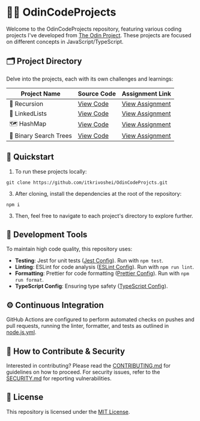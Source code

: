 # 🧑‍💻 OdinCodeProjects

Welcome to the OdinCodeProjects repository, featuring various coding projects I've developed from [The Odin Project](https://www.theodinproject.com). These projects are focused on different concepts in JavaScript/TypeScript.

## 🗂 Project Directory

Delve into the projects, each with its own challenges and learnings:

| Project Name           | Source Code                          | Assignment Link                                                                                     |
| ---------------------- | ------------------------------------ | --------------------------------------------------------------------------------------------------- |
| 🔄 Recursion           | [View Code](./src/Recursion)         | [View Assignment](https://www.theodinproject.com/lessons/javascript-recursion)                      |
| 🔗 LinkedLists         | [View Code](./src/LinkedLists)       | [View Assignment](https://www.theodinproject.com/lessons/javascript-linked-lists#assignment)        |
| 🗺️ HashMap             | [View Code](./src/HashMap)           | [View Assignment](https://www.theodinproject.com/lessons/javascript-hashmap#assignment)             |
| 🌳 Binary Search Trees | [View Code](./src/BinarySearchTrees) | [View Assignment](https://www.theodinproject.com/lessons/javascript-binary-search-trees#assignment) |

## 🚀 Quickstart

1. To run these projects locally:

```
git clone https://github.com/itkrivoshei/OdinCodeProjcts.git
```

3. After cloning, install the dependencies at the root of the repository:

```
npm i
```

3. Then, feel free to navigate to each project's directory to explore further.

## 🔧 Development Tools

To maintain high code quality, this repository uses:

- **Testing**: Jest for unit tests ([Jest Config](.config/jest.config.json)). Run with `npm test`.
- **Linting**: ESLint for code analysis ([ESLint Config](.config/.eslintrc.json)). Run with `npm run lint`.
- **Formatting**: Prettier for code formatting ([Prettier Config](.config/.prettierrc)). Run with `npm run format`.
- **TypeScript Config**: Ensuring type safety ([TypeScript Config](tsconfig.json)).

## ⚙️ Continuous Integration

GitHub Actions are configured to perform automated checks on pushes and pull requests, running the linter, formatter, and tests as outlined in [node.js.yml](.github/workflows/node.js.yml).

## 📝 How to Contribute & Security

Interested in contributing? Please read the [CONTRIBUTING.md](CONTRIBUTING.md) for guidelines on how to proceed. For security issues, refer to the [SECURITY.md](SECURITY.md) for reporting vulnerabilities.

## 📄 License

This repository is licensed under the [MIT License](LICENSE).
